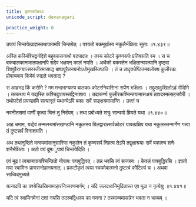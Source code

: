 ```yaml
---
title: कृष्णसर्पकथा
unicode_script: devanagari

practice_weight: 0
---
```


उपायं चिन्तयेत्प्राज्ञस्तथापायमपि चिन्तयेत् ।
पश्यतो बकमूर्खस्य नकुलैर्भक्षिताः सुताः ॥१.४३९॥

अस्ति कस्मिंश्चिद्वनोद्देशे बहुबकसनाथो वटपादपः । तस्य कोटरे कृष्णसर्पः प्रतिवसति स्म । स च बकबालकानजातपक्षानपि सदैव भक्षयन् कालं नयति । अथैको बकस्तेन भक्षितान्यपत्यानि दृष्ट्वा शिशुवैराग्यात्सरस्तीरमासाद्य बाष्पपूरैतनयनोऽधोमुखस्तिष्ठति । तं च तादृक्चेष्टितमवलोक्य कुलीरकः प्रोवाचमाम किमेवं रुद्यते भवताद्य ?

स आहभद्र किं करोमि ? मम मन्दभाग्यस्य बालकाः कोटरनिवासिना सर्पेण भक्षिताः । तद्दुःखदुःखितोऽहं रोदिमि । तत्कथय मे यद्यस्ति कश्चिदुपायस्तद्विनाशाय ।
तदाकर्ण्य कुलीरकश्चिन्तयामासअयं तावदस्मत्सहजवैरी । तथोपदेशं प्रयच्छामि सत्यानृतं यथान्येऽपि बकाः सर्वे सङ्क्षयमायान्ति । उक्तं च

नवनीतसमां वाणीं कृत्वा चित्तं तु निर्दयम् ।
तथा प्रबोध्यते शत्रुः सान्वयो म्रियते यथा ॥१.४४०॥

आह चमाम, यद्येवं तन्मत्स्यमांसखण्डानि नकुलस्य बिलद्वारात्सर्पकोटरं यावत्प्रक्षिप यथा नकुलस्तन्मार्गेण गत्वा तं दुष्टसर्पं विनाशयति ।

अथ तथानुष्ठिते मत्स्यमांसानुसारिणा नकुलेन तं कृष्णसर्पं निहत्य तेऽपि तद्वृक्षाश्रयाः सर्वे बकाश्च शनैः शनैर्भक्षिताः । अतो वयं ब्रूमःुपायं चिन्तयेदिति ।

एवं मूढ ! त्वयाप्यपायश्चिन्तितो नोपायः पापबुद्धिवत् । तन्न भवसि त्वं सज्जनः । केवलं पापबुद्धिरसि । ज्ञातो मया स्वामिनः प्राणसन्देहानयनात् । प्रकटीकृतं त्वया स्वयमेवात्मनो दुष्टत्वं कौटिल्यं च । अथवा साध्विदमुच्यते

यत्नादपि कः पश्येच्छिखिनामाहारनिःसरणमार्गम् ।
यदि जलदध्वनिमुदितास्त एव मूढा न नृत्येयुः ॥१.४४१॥

यदि त्वं स्वामिनमेनां दशां नयसि तदस्मद्विधस्य का गणना ? तस्मान्ममासन्नेन भवता न भाव्यम् ।
